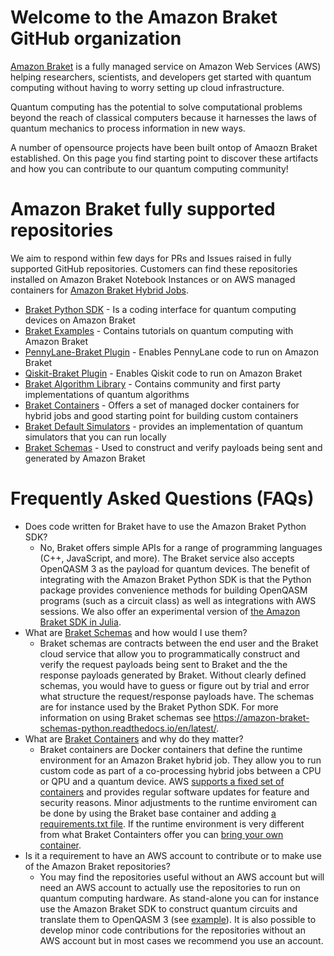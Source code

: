 # Welcome to the Amazon Braket GitHub organization
[Amazon Braket](https://aws.amazon.com/braket/) is a fully managed service on Amazon Web Services (AWS) helping researchers, scientists, and developers get started with quantum computing without having to worry setting up cloud infrastructure. 

Quantum computing has the potential to solve computational problems beyond the reach of classical computers because it harnesses the laws of quantum mechanics to process information in new ways. 

A number of opensource projects have been built ontop of Amaozn Braket established. On this page you find starting point to discover these artifacts and how you can contribute to our quantum computing community! 

# Amazon Braket fully supported repositories
We aim to respond within few days for PRs and Issues raised in fully supported GitHub repositories. Customers can find these repositories installed on Amazon Braket Notebook Instances or on AWS managed containers for [Amazon Braket Hybrid Jobs](https://docs.aws.amazon.com/braket/latest/developerguide/braket-jobs-use.html).

* [Braket Python SDK](https://github.com/amazon-braket/amazon-braket-sdk-python) - Is a coding interface for quantum computing devices on Amazon Braket
* [Braket Examples](https://github.com/amazon-braket/amazon-braket-examples) - Contains tutorials on quantum computing with Amazon Braket
* [PennyLane-Braket Plugin](https://github.com/amazon-braket/amazon-braket-pennylane-plugin-python) - Enables PennyLane code to run on Amazon Braket
* [Qiskit-Braket Plugin](https://github.com/qiskit-community/qiskit-braket-provider) - Enables Qiskit code to run on Amazon Braket
* [Braket Algorithm Library](https://github.com/aws-samples/amazon-braket-algorithm-library/tree/main) - Contains community and first party implementations of quantum algorithms
* [Braket Containers](https://github.com/amazon-braket/amazon-braket-containers/tree/main) - Offers a set of managed docker containers for hybrid jobs and good starting point for building custom containers
* [Braket Default Simulators](https://github.com/amazon-braket/amazon-braket-default-simulator-python) - provides an implementation of quantum simulators that you can run locally
* [Braket Schemas](https://github.com/amazon-braket/amazon-braket-schemas-python) - Used to construct and verify payloads being sent and generated by Amazon Braket

# Frequently Asked Questions (FAQs)
* Does code written for Braket have to use the Amazon Braket Python SDK?
  * No, Braket offers simple APIs for a range of programming languages (C++, JavaScript, and more). The Braket service also accepts OpenQASM 3 as the payload for quantum devices. The benefit of integrating with the Amazon Braket Python SDK is that the Python package provides convenience methods for building OpenQASM programs (such as a circuit class) as well as integrations with AWS sessions. We also offer an experimental version of [the Amazon Braket SDK in Julia](https://github.com/awslabs/Braket.jl).
* What are [Braket Schemas](https://github.com/amazon-braket/amazon-braket-schemas-python) and how would I use them?
  * Braket schemas are contracts between the end user and the Braket cloud service that allow you to programmatically construct and verify the request payloads being sent to Braket and the the response payloads generated by Braket. Without clearly defined schemas, you would have to guess or figure out by trial and error what structure the request/response payloads have. The schemas are for instance used by the Braket Python SDK. For more information on using Braket schemas see https://amazon-braket-schemas-python.readthedocs.io/en/latest/.
* What are [Braket Containers](https://github.com/amazon-braket/amazon-braket-containers) and why do they matter? 
    * Braket containers are Docker containers that define the runtime environment for an Amazon Braket hybrid job. They allow you to run custom code as part of a co-processing hybrid jobs between a CPU or QPU and a quantum device. AWS [supports a fixed set of containers](https://docs.aws.amazon.com/braket/latest/developerguide/braket-jobs-script-environment.html) and provides regular software updates for feature and security reasons. Minor adjustments to the runtime enviroment can be done by using the Braket base container and adding [a requirements.txt file](https://docs.aws.amazon.com/braket/latest/developerguide/braket-hybrid-job-decorator.html#install-python-packages-and-code). If the runtime environment is very different from what Braket Containters offer you can [bring your own container](https://docs.aws.amazon.com/braket/latest/developerguide/braket-jobs-byoc.html).
* Is it a requirement to have an AWS account to contribute or to make use of the Amazon Braket repositories?
  * You may find the repositories useful without an AWS account but will need an AWS account to actually use the repositories to run on quantum computing hardware. As stand-alone you can for instance use the Amazon Braket SDK to construct quantum circuits and translate them to OpenQASM 3 (see [example](https://github.com/amazon-braket/amazon-braket-examples/blob/main/examples/braket_features/Getting_Started_with_OpenQASM_on_Braket.ipynb)). It is also possible to develop minor code contributions for the repositories without an AWS account but in most cases we recommend you use an account.